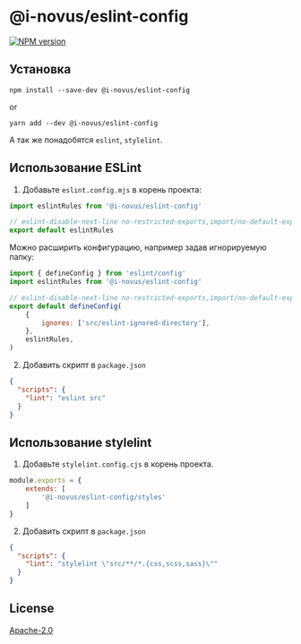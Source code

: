 # @i-novus/eslint-config

[![NPM version](https://img.shields.io/npm/v/@i-novus/eslint-config.svg)](https://www.npmjs.org/package/@i-novus/eslint-config)

## Установка

```shell
npm install --save-dev @i-novus/eslint-config
```

or

```shell
yarn add --dev @i-novus/eslint-config
```

А так же понадобятся `eslint`, `stylelint`.


## Использование ESLint

1. Добавьте `eslint.config.mjs` в корень проекта:

```js
import eslintRules from '@i-novus/eslint-config'

// eslint-disable-next-line no-restricted-exports,import/no-default-export
export default eslintRules
```

Можно расширить конфигурацию, например задав игнорируемую папку:

```js
import { defineConfig } from 'eslint/config'
import eslintRules from '@i-novus/eslint-config'

// eslint-disable-next-line no-restricted-exports,import/no-default-export
export default defineConfig(
    {
        ignores: ['src/eslint-ignored-directory'],
    },
    eslintRules,
)
```

2. Добавить скрипт в `package.json`

```json
{
  "scripts": {
    "lint": "eslint src"
  }
}
```


## Использование stylelint

1. Добавьте `stylelint.config.cjs` в корень проекта.

```js
module.exports = {
    extends: [
        '@i-novus/eslint-config/styles'
    ]
}
```

2. Добавить скрипт в `package.json`

```json
{
  "scripts": {
    "lint": "stylelint \"src/**/*.{css,scss,sass}\""
  }
}
```


## License

[Apache-2.0](./LICENSE)
